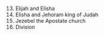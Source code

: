 13. Elijah and Elisha
14. Elisha and Jehoram king of Judah
15. Jezebel the Apostate church
16. Division
